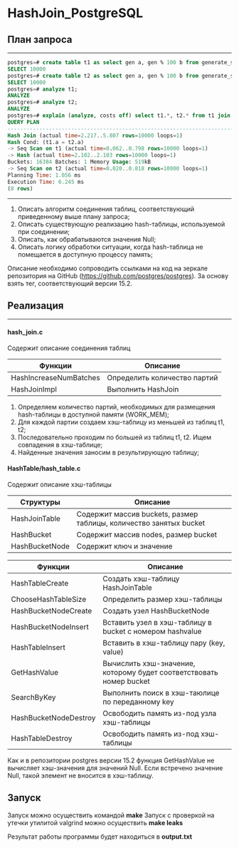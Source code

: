 # HashJoin_PostgreSQL

## План запроса
---
```SQL
postgres=# create table t1 as select gen a, gen % 100 b from generate_series(1, 10000) gen;
SELECT 10000
postgres=# create table t2 as select gen a, gen % 100 b from generate_series(1, 10000) gen;
SELECT 10000
postgres=# analyze t1;
ANALYZE
postgres=# analyze t2;
ANALYZE
postgres=# explain (analyze, costs off) select t1.*, t2.* from t1 join t2 using(a);
QUERY PLAN
--------------------------------------------------------------------------
Hash Join (actual time=2.217..5.807 rows=10000 loops=1)
Hash Cond: (t1.a = t2.a)
-> Seq Scan on t1 (actual time=0.062..0.798 rows=10000 loops=1)
-> Hash (actual time=2.102..2.103 rows=10000 loops=1)
Buckets: 16384 Batches: 1 Memory Usage: 519kB
-> Seq Scan on t2 (actual time=0.020..0.818 rows=10000 loops=1)
Planning Time: 1.056 ms
Execution Time: 6.245 ms
(8 rows)
```
---

1. Описать алгоритм соединения таблиц, соответствующий приведенному выше
плану запроса;
2. Описать существующую реализацию hash-таблицы, используемой при
соединении;
3. Описать, как обрабатываются значения Null;
4. Описать логику обработки ситуации, когда hash-таблица не помещается в доступную процессу память;

Описание необходимо сопроводить ссылками на код на зеркале репозитория на GitHub
(https://github.com/postgres/postgres). За основу взять тег, соответствующий версии 15.2.


## Реализация
---

#### hash_join.c

Содержит описание соединения таблиц

|        Функции         |            Описание           |
| ---------------------- | ----------------------------- |
| HashIncreaseNumBatches | Определить количество партий  |
| HashJoinImpl           | Выполнить HashJoin            |

1. Определяем количество партий, необходимых для размещения hash-таблицы в доступной памяти (WORK_MEM);
2. Для каждой партии создаем хэш-таблицу из меньшей из таблиц t1, t2;
3. Последовательно проходим по большей из таблиц t1, t2. Ищем совпадения в хэш-таблице;
4. Найденные значения заносим в результирующую таблицу;

#### HashTable/hash_table.c

Содержит описание хэш-таблицы

|       Структуры        |                         Описание                                        |
| ---------------------- | ----------------------------------------------------------------------- |
| HashJoinTable          | Содержит массив buckets, размер таблицы, количество занятых bucket      |
| HashBucket             | Содержит массив nodes, размер bucket                                    |
| HashBucketNode         | Содержит ключ и значение                                                |


|       Функции          |                         Описание                                        |
| ---------------------- | ----------------------------------------------------------------------- |
| HashTableCreate        | Создать хэш-таблицу HashJoinTable                                       |
| ChooseHashTableSize    | Определить размер хэш-таблицы                                           |
| HashBucketNodeCreate   | Создать узел HashBucketNode                                             |
| HashBucketNodeInsert   | Вставить узел в хэш-таблицу в bucket с номером hashvalue                |
| HashTableInsert        | Вставить в хэш-таблицу пару (key, value)                                |
| GetHashValue           | Вычислить хэш-значение, которому будет соответствовать номер bucket     |
| SearchByKey            | Выполнить поиск в хэш-таюлице по переданному key                        |
| HashBucketNodeDestroy  | Освободить память из-под узла хэш-таблицы                               |
| HashTableDestroy       | Освободить память из-под хэш-таблицы                                    |

Как и в репозитории postgres версии 15.2 функция GetHashValue не вычисляет хэш-значения для значений Null.
Если встречено значение Null, такой элемент не вносится в хэш-таблицу.

## Запуск

Запуск можно осуществить командой **make**
Запуск с проверкой на утечки утилитой valgrind можно осуществить **make leaks**

Результат работы программы будет находиться в **output.txt**